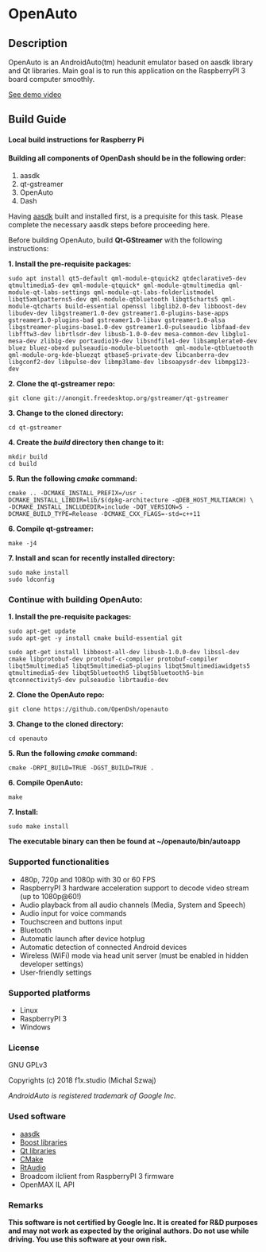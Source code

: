 
# OpenAuto

## Description
OpenAuto is an AndroidAuto(tm) headunit emulator based on aasdk library and Qt libraries. Main goal is to run this application on the RaspberryPI 3 board computer smoothly.

[See demo video](https://www.youtube.com/watch?v=k9tKRqIkQs8)

## Build Guide
#### Local build instructions for Raspberry Pi
#### Building all components of OpenDash should be in the following order:
1. aasdk
2. qt-gstreamer
3. OpenAuto
4. Dash

Having <a href="https://github.com/openDsh/aasdk">aasdk</a> built and installed first, is a prequisite for this task. Please complete the necessary aasdk steps before proceeding here.

Before building OpenAuto, build **Qt-GStreamer** with the following instructions:

**1. Install the pre-requisite packages:**
```
sudo apt install qt5-default qml-module-qtquick2 qtdeclarative5-dev qtmultimedia5-dev qml-module-qtquick* qml-module-qtmultimedia qml-module-qt-labs-settings qml-module-qt-labs-folderlistmodel libqt5xmlpatterns5-dev qml-module-qtbluetooth libqt5charts5 qml-module-qtcharts build-essential openssl libglib2.0-dev libboost-dev libudev-dev libgstreamer1.0-dev gstreamer1.0-plugins-base-apps gstreamer1.0-plugins-bad gstreamer1.0-libav gstreamer1.0-alsa libgstreamer-plugins-base1.0-dev gstreamer1.0-pulseaudio libfaad-dev libfftw3-dev librtlsdr-dev libusb-1.0-0-dev mesa-common-dev libglu1-mesa-dev zlib1g-dev portaudio19-dev libsndfile1-dev libsamplerate0-dev bluez bluez-obexd pulseaudio-module-bluetooth  qml-module-qtbluetooth qml-module-org-kde-bluezqt qtbase5-private-dev libcanberra-dev libgconf2-dev libpulse-dev libmp3lame-dev libsoapysdr-dev libmpg123-dev
```
**2. Clone the qt-gstreamer repo:**
```
git clone git://anongit.freedesktop.org/gstreamer/qt-gstreamer
```
**3. Change to the cloned directory:**
```
cd qt-gstreamer
```
**4. Create the _build_ directory then change to it:**
```
mkdir build
cd build
```
**5. Run the following _cmake_ command:**
```
cmake .. -DCMAKE_INSTALL_PREFIX=/usr -DCMAKE_INSTALL_LIBDIR=lib/$(dpkg-architecture -qDEB_HOST_MULTIARCH) \
-DCMAKE_INSTALL_INCLUDEDIR=include -DQT_VERSION=5 -DCMAKE_BUILD_TYPE=Release -DCMAKE_CXX_FLAGS=-std=c++11
```
**6. Compile qt-gstreamer:**
```
make -j4
```
**7. Install and scan for recently installed directory:**
```
sudo make install
sudo ldconfig
```

### Continue with building OpenAuto:

**1. Install the pre-requisite packages:**
```
sudo apt-get update
sudo apt-get -y install cmake build-essential git

sudo apt-get install libboost-all-dev libusb-1.0.0-dev libssl-dev cmake libprotobuf-dev protobuf-c-compiler protobuf-compiler libqt5multimedia5 libqt5multimedia5-plugins libqt5multimediawidgets5 qtmultimedia5-dev libqt5bluetooth5 libqt5bluetooth5-bin qtconnectivity5-dev pulseaudio librtaudio-dev
```
**2. Clone the OpenAuto repo:**
```
git clone https://github.com/OpenDsh/openauto
```
**3. Change to the cloned directory:**
```
cd openauto
```
**5. Run the following _cmake_ command:**
```
cmake -DRPI_BUILD=TRUE -DGST_BUILD=TRUE .
```
**6. Compile OpenAuto:**
```
make
```
**7. Install:**
```
sudo make install
```

**The executable binary can then be found at ~/openauto/bin/autoapp**

### Supported functionalities
 - 480p, 720p and 1080p with 30 or 60 FPS
 - RaspberryPI 3 hardware acceleration support to decode video stream (up to 1080p@60!)
 - Audio playback from all audio channels (Media, System and Speech)
 - Audio input for voice commands
 - Touchscreen and buttons input
 - Bluetooth
 - Automatic launch after device hotplug
 - Automatic detection of connected Android devices
 - Wireless (WiFi) mode via head unit server (must be enabled in hidden developer settings)
 - User-friendly settings

### Supported platforms

 - Linux
 - RaspberryPI 3
 - Windows

### License
GNU GPLv3

Copyrights (c) 2018 f1x.studio (Michal Szwaj)

*AndroidAuto is registered trademark of Google Inc.*

### Used software
 - [aasdk](https://github.com/f1xpl/aasdk)
 - [Boost libraries](http://www.boost.org/)
 - [Qt libraries](https://www.qt.io/)
 - [CMake](https://cmake.org/)
 - [RtAudio](https://www.music.mcgill.ca/~gary/rtaudio/playback.html)
 - Broadcom ilclient from RaspberryPI 3 firmware
 - OpenMAX IL API

### Remarks
**This software is not certified by Google Inc. It is created for R&D purposes and may not work as expected by the original authors. Do not use while driving. You use this software at your own risk.**
